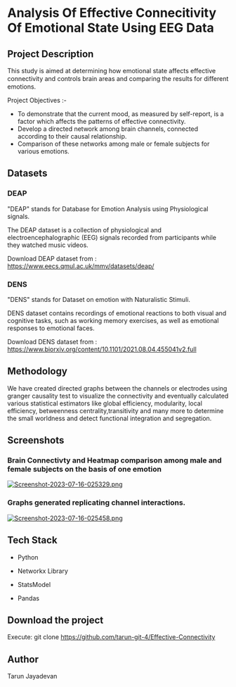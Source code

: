 # Analysis Of Effective Connecitivity Of Emotional State Using EEG Data

## Project Description
This study is aimed at determining how emotional state affects effective connectivity and controls brain areas and comparing the results for diﬀerent emotions. 

Project Objectives :-
* To demonstrate that the current mood, as measured by self-report, is a factor which affects the patterns of effective connectivity.
* Develop a directed network among brain channels, connected according to their causal relationship.
* Comparison of these networks among male or female subjects for various emotions.

## Datasets
### DEAP
"DEAP" stands for Database for Emotion Analysis using Physiological signals.

The DEAP dataset is a collection of physiological and electroencephalographic (EEG) signals recorded from participants while they watched music videos.

Download DEAP dataset from : https://www.eecs.qmul.ac.uk/mmv/datasets/deap/

### DENS
"DENS" stands for Dataset on emotion with Naturalistic Stimuli.

DENS dataset contains recordings of emotional reactions to both visual and cognitive tasks, such as working memory exercises, as well as emotional responses to emotional faces.

Download DENS dataset from : https://www.biorxiv.org/content/10.1101/2021.08.04.455041v2.full

## Methodology
We have created directed graphs between the channels or electrodes using granger causality test to visualize the connectivity and eventually calculated various statistical estimators like global efficiency, modularity, local efficiency, betweenness centrality,transitivity and many more to determine the small worldness and detect functional integration and segregation.

## Screenshots
### Brain Connectivty and Heatmap comparison among male and female subjects on the basis of one emotion
[![Screenshot-2023-07-16-025329.png](https://i.postimg.cc/MKH8Fpx1/Screenshot-2023-07-16-025329.png)](https://postimg.cc/dDbX7vh0)
### Graphs generated replicating channel interactions.
[![Screenshot-2023-07-16-025458.png](https://i.postimg.cc/nLbbrKm1/Screenshot-2023-07-16-025458.png)](https://postimg.cc/v4zSSV31)

## Tech Stack
* Python

* Networkx Library

* StatsModel

* Pandas

## Download the project
Execute: git clone https://github.com/tarun-git-4/Effective-Connectivity

## Author
Tarun Jayadevan
